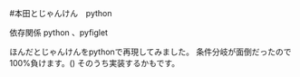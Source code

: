#本田とじゃんけん　python

依存関係
python 、pyfiglet

ほんだとじゃんけんをpythonで再現してみました。
条件分岐が面倒だったので100%負けます。()
そのうち実装するかもです。
